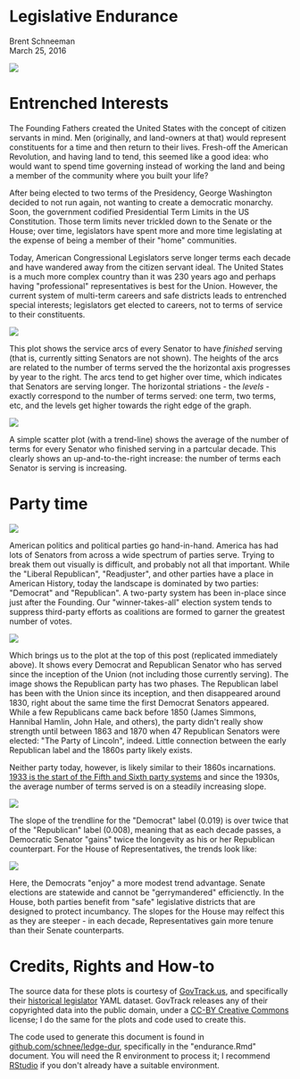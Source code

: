 # Legislative Endurance
Brent Schneeman  
March 25, 2016  


![](endurance_files/figure-html/Senate-1.png)

# Entrenched Interests

The Founding Fathers created the United States with the concept of citizen servants in mind. Men (originally, and land-owners at that) would represent constituents for a time and then return to their lives. Fresh-off the American Revolution, and having land to tend, this seemed like a good idea: who would want to spend time governing instead of working the land and being a member of the community where you built your life?

After being elected to two terms of the Presidency, George Washington decided to not run again, not wanting to create a democratic monarchy. Soon, the  government codified Presidential Term Limits in the US Constitution. Those term limits never trickled down to the Senate or the House; over time, legislators have spent more and more time legislating at the expense of being a member of their "home" communities.

Today, American Congressional Legislators serve longer terms each decade and have wandered away from the citizen servant ideal. The United States is a much more complex country than it was 230 years ago and perhaps having "professional" representatives is best for the Union. However, the current system of multi-term careers and safe districts leads to entrenched special interests; legislators get elected to careers, not to terms of service to their constituents.

![](endurance_files/figure-html/unnamed-chunk-1-1.png)

This plot shows the service arcs of every Senator to have *finished* serving (that is, currently sitting Senators are not shown). The heights of the arcs are related to the number of terms served the the horizontal axis progresses by year to the right. The arcs tend to get higher over time, which indicates that Senators are serving longer. The horizontal striations - the *levels* - exactly correspond to the number of terms served: one term, two terms, etc, and the levels get higher towards the right edge of the graph.

![](endurance_files/figure-html/unnamed-chunk-2-1.png)

A simple scatter plot (with a trend-line) shows the average of the number of terms for every Senator who finished serving in a partcular decade. This clearly shows an up-and-to-the-right increase: the number of terms each Senator is serving is increasing.

# Party time

![](endurance_files/figure-html/unnamed-chunk-3-1.png)

American politics and political parties go hand-in-hand. America has had lots of Senators from across a wide spectrum of parties serve. Trying to break them out visually is difficult, and probably not all that important. While the "Liberal Republican", "Readjuster", and other parties have a place in American History, today the landscape is dominated by two parties: "Democrat" and "Republican". A two-party system has been in-place since just after the Founding. Our "winner-takes-all" election system tends to suppress third-party efforts as coalitions are formed to garner the greatest number of votes.

![](endurance_files/figure-html/unnamed-chunk-4-1.png)

Which brings us to the plot at the top of this post (replicated immediately above). It shows every Democrat and Republican Senator who has served since the inception of the Union (not including those currently serving). The image shows the Republican party has two phases. The Republican label has been with the Union since its inception, and then disappeared around 1830, right about the same time the first Democrat Senators appeared. While a few Republicans came back before 1850 (James Simmons, Hannibal Hamlin, John Hale, and others), the party didn't really show strength until between 1863 and 1870 when 47 Republican Senators were elected: "The Party of Lincoln", indeed. Little connection between the early Republican label and the 1860s party likely exists.

Neither party today, however, is likely similar to their 1860s incarnations. [1933 is the start of the Fifth and Sixth party systems](https://en.wikipedia.org/wiki/Political_parties_in_the_United_States#Fifth_and_Sixth_Party_Systems:_1933-present) and since the 1930s, the average number of terms served is on a steadily increasing slope.

![](endurance_files/figure-html/unnamed-chunk-5-1.png)

The slope of the trendline for the "Democrat" label (0.019) is over twice that of the "Republican" label (0.008), meaning that as each decade passes, a Democratic Senator "gains" twice the longevity as his or her Republican counterpart. For the House of Representatives, the trends look like:

![](endurance_files/figure-html/unnamed-chunk-6-1.png)

Here, the Democrats "enjoy" a more modest trend advantage. Senate elections are statewide and cannot be "gerrymandered" efficienctly. In the House, both parties benefit from "safe" legislative districts that are designed to protect incumbancy. The slopes for the House may relfect this as they are steeper - in each decade, Representatives gain more tenure than their Senate counterparts.

# Credits, Rights and How-to

The source data for these plots is courtesy of [GovTrack.us](https://www.govtrack.us/), and specifically their [historical legislator](https://github.com/govtrack/congress-legislators) YAML dataset. GovTrack releases any of their copyrighted data into the public domain, under a [CC-BY Creative Commons](https://creativecommons.org/licenses/by/3.0/us/) license; I do the same for the plots and code used to create this.

The code used to generate this document is found in [github.com/schnee/ledge-dur](https://github.com/schnee/ledge-dur), specifically in the "endurance.Rmd" document. You will need the R environment to process it; I recommend [RStudio](https://www.rstudio.com/) if you don't already have a suitable environment.
